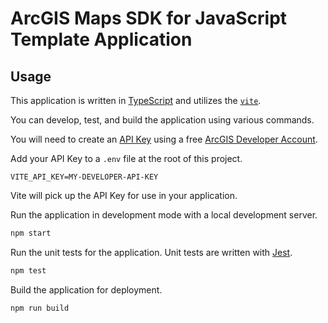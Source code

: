 # ArcGIS Maps SDK for JavaScript Template Application

## Usage

This application is written in [TypeScript](http://www.typescriptlang.org/) and utilizes the [`vite`](https://vitejs.dev/).

You can develop, test, and build the application using various commands.

You will need to create an [API Key](https://developers.arcgis.com/documentation/mapping-apis-and-services/security/#api-keys) using a free [ArcGIS Developer Account](https://developers.arcgis.com/sign-up/).

Add your API Key to a `.env` file at the root of this project.

```
VITE_API_KEY=MY-DEVELOPER-API-KEY
```

Vite will pick up the API Key for use in your application.

Run the application in development mode with a local development server.
```sh
npm start
```

Run the unit tests for the application. Unit tests are written with [Jest](https://jestjs.io/).
```sh
npm test
```

Build the application for deployment.
```sh
npm run build
```